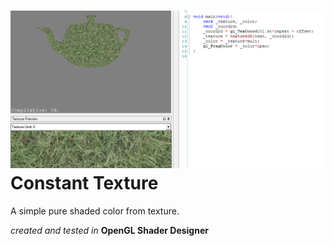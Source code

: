 ![title](constant_texture_sample.png)
Constant Texture
================
A simple pure shaded color from texture.

*created and tested in* **OpenGL Shader Designer**